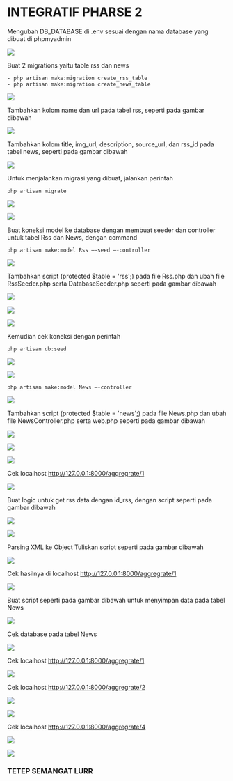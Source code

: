 # INTEGRATIF PHARSE 2 #

Mengubah DB_DATABASE di .env sesuai dengan nama database yang dibuat di phpmyadmin

![](gambar/1.PNG)

Buat 2 migrations yaitu table rss dan news

    - php artisan make:migration create_rss_table
    - php artisan make:migration create_news_table

![](gambar/2.PNG)

Tambahkan kolom name dan url pada tabel rss, seperti pada gambar dibawah

![](gambar/3.PNG)

Tambahkan kolom title, img_url, description, source_url,  dan rss_id pada tabel news, seperti pada gambar dibawah

![](gambar/4.PNG)

Untuk menjalankan migrasi yang dibuat, jalankan perintah

    php artisan migrate

![](gambar/5.PNG)

![](gambar/6.PNG)

Buat koneksi  model  ke database  dengan membuat seeder dan controller untuk tabel Rss dan News, dengan command

    php artisan make:model Rss –-seed –-controller

![](gambar/7.PNG)

Tambahkan script  (protected $table = 'rss';) pada file Rss.php dan ubah file RssSeeder.php serta DatabaseSeeder.php seperti pada gambar dibawah

![](gambar/8.PNG)

![](gambar/9.PNG)

![](gambar/10.PNG)

Kemudian cek koneksi dengan perintah

    php artisan db:seed

![](gambar/11.PNG)

![](gambar/12.PNG)

    php artisan make:model News –-controller

![](gambar/13.PNG)

Tambahkan script  (protected $table = 'news';) pada file News.php dan ubah file NewsController.php serta web.php seperti pada gambar dibawah

![](gambar/14.PNG)

![](gambar/15.PNG)

![](gambar/16.PNG)

Cek localhost http://127.0.0.1:8000/aggregrate/1 

![](gambar/17.PNG)

Buat logic untuk get rss data dengan id_rss, dengan script seperti pada gambar dibawah

![](gambar/18.PNG)

![](gambar/19.PNG)

Parsing XML ke Object
Tuliskan script seperti pada gambar dibawah

![](gambar/20.PNG)

Cek hasilnya di localhost http://127.0.0.1:8000/aggregrate/1

![](gambar/20b.PNG)

Buat script seperti pada gambar dibawah untuk menyimpan data pada tabel News

![](gambar/21.PNG)

Cek database pada tabel News

![](gambar/22.PNG)

Cek localhost http://127.0.0.1:8000/aggregrate/1

![](gambar/23.PNG)

Cek localhost http://127.0.0.1:8000/aggregrate/2

![](gambar/24.PNG)

![](gambar/26.PNG)

Cek localhost http://127.0.0.1:8000/aggregrate/4

![](gambar/27.PNG)

![](gambar/29.PNG)

### TETEP SEMANGAT LURR ###